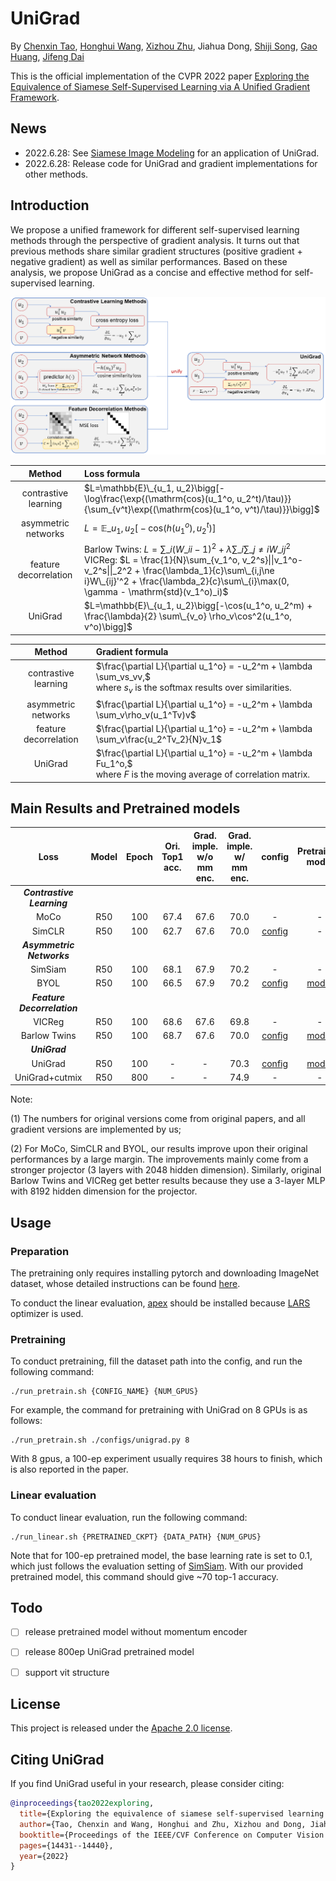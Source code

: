 # UniGrad

By [Chenxin Tao](https://scholar.google.com/citations?user=sXHFIBkAAAAJ&hl=zh-CN),
[Honghui Wang](https://scholar.google.com/citations?user=FzJ1aIsAAAAJ&hl=en),
[Xizhou Zhu](https://scholar.google.com/citations?user=02RXI00AAAAJ),
Jiahua Dong,
[Shiji Song](https://scholar.google.com/citations?user=rw6vWdcAAAAJ&hl=en&oi=ao),
[Gao Huang](http://www.gaohuang.net/),
[Jifeng Dai](https://jifengdai.org/)

This is the official implementation of the CVPR 2022 paper [Exploring the Equivalence of Siamese Self-Supervised Learning via A Unified Gradient Framework](https://arxiv.org/abs/2112.05141).

## News
- 2022.6.28: See [Siamese Image Modeling](https://arxiv.org/pdf/2206.01204.pdf) for an application of UniGrad.
- 2022.6.28: Release code for UniGrad and gradient implementations for other methods.

## Introduction

We propose a unified framework for different self-supervised learning methods through the perspective of gradient analysis. It turns out that previous methods share similar gradient structures (positive gradient + negative gradient) as well as similar performances. Based on these analysis, we propose UniGrad as a concise and effective method for self-supervised learning.

![UniGrad-intro](./figs/comparison.png)

| Method | Loss formula |
|:-----:|:---|
| contrastive learning | $L=\mathbb{E}\_{u_1, u_2}\bigg[-\log\frac{\exp{(\mathrm{cos}(u_1^o, u_2^t)/\tau)}}{\sum_{v^t}\exp{(\mathrm{cos}(u_1^o, v^t)/\tau)}}\bigg]$ |
| asymmetric networks | $L = \mathbb{E}\_{u_1,u_2}\bigg[-\mathrm{cos}(h(u_1^o), u_2^t)\bigg]$ |
| feature decorrelation | Barlow Twins: $L = \sum\_{i}{(W\_{ii}-1)^2+\lambda\sum\_{i}{\sum\_{j\ne{i}}}{W\_{ij}^2}}$ <br> VICReg: $L = \frac{1}{N}\sum_{v_1^o, v_2^s}\|\|v_1^o-v_2^s\|\|_2^2 + \frac{\lambda_1}{c}\sum\_{i,j\ne i}W\_{ij}'^2 + \frac{\lambda_2}{c}\sum\_{i}\max(0, \gamma - \mathrm{std}(v_1^o)_i)$  |
| UniGrad | $L=\mathbb{E}\_{u_1, u_2}\bigg[-\cos(u_1^o, u_2^m) + \frac{\lambda}{2} \sum\_{v_o} \rho_v\cos^2(u_1^o, v^o)\bigg]$ |

| Method | Gradient formula |
|:-----:|:---|
| contrastive learning | $\frac{\partial L}{\partial u_1^o} = -u_2^m + \lambda \sum_vs_vv,$<br> where $s_v$ is the softmax results over similarities. |
| asymmetric networks | $\frac{\partial L}{\partial u_1^o} = -u_2^m + \lambda \sum_v\rho_v(u_1^Tv)v$ |
| feature decorrelation | $\frac{\partial L}{\partial u_1^o} = -u_2^m + \lambda \sum_v\frac{u_2^Tv_2}{N}v_1$ |
| UniGrad | $\frac{\partial L}{\partial u_1^o} = -u_2^m + \lambda Fu_1^o,$<br> where $F$ is the moving average of correlation matrix. |


## Main Results and Pretrained models

| Loss | Model | Epoch | Ori. Top1 acc. | Grad. imple.<br> w/o mm enc. | Grad. imple.<br> w/ mm enc. | config | Pretrained model |
|:-----:|:---:|:---:|:---:|:---:|:---:|:---:|:---:|
|***Contrastive Learning***|
|MoCo | R50 | 100 | 67.4 | 67.6 | 70.0 | - | - |
|SimCLR | R50 | 100 | 62.7 | 67.6 | 70.0 |[config](./configs/simclr_grad_mm.py)| - |
|***Asymmetric Networks***|
|SimSiam | R50 | 100 | 68.1 | 67.9 | 70.2 | - | - |
|BYOL | R50 | 100 | 66.5 | 67.9 | 70.2 |[config](./configs/byol_directpred_grad.py)| [model](https://github.com/fundamentalvision/UniGrad/releases/download/v1.0/byol_grad_pretrained.pth) |
|***Feature Decorrelation***|
|VICReg | R50 | 100 | 68.6 | 67.6 | 69.8 | - | - |
|Barlow Twins | R50 | 100 | 68.7 | 67.6 | 70.0 |[config](./configs/barlow_twins_grad_mm.py)| [model](https://github.com/fundamentalvision/UniGrad/releases/download/v1.0/barlow_twins_grad_mm_pretrained.pth) |
|***UniGrad***|
|UniGrad| R50 | 100 | - | - | 70.3 |[config](./configs/unigrad.py)| [model](https://github.com/fundamentalvision/UniGrad/releases/download/v1.0/unigrad_pretrained.pth) |
|UniGrad+cutmix| R50 | 800 | - | - | 74.9 | - | - |


Note:

(1) The numbers for original versions come from original papers, and all gradient versions are implemented by us;

(2) For MoCo, SimCLR and BYOL, our results improve upon their original performances by a large margin. The improvements mainly come from a stronger projector (3 layers with 2048 hidden dimension). Similarly, original Barlow Twins and VICReg get better results because they use a 3-layer MLP with 8192 hidden dimension for the projector. 

## Usage
### Preparation

The pretraining only requires installing pytorch and downloading ImageNet dataset, whose detailed instructions can be found [here](https://github.com/pytorch/examples/tree/main/imagenet).

To conduct the linear evaluation, [apex](https://github.com/NVIDIA/apex) should be installed because [LARS](https://github.com/NVIDIA/apex/blob/master/apex/parallel/LARC.py) optimizer is used.

### Pretraining

To conduct pretraining, fill the dataset path into the config, and run the following command: 

```
./run_pretrain.sh {CONFIG_NAME} {NUM_GPUS}
```

For example, the command for pretraining with UniGrad on 8 GPUs is as follows:

```
./run_pretrain.sh ./configs/unigrad.py 8
```
With 8 gpus, a 100-ep experiment usually requires 38 hours to finish, which is also reported in the paper. 



### Linear evaluation

To conduct linear evaluation, run the following command: 

```
./run_linear.sh {PRETRAINED_CKPT} {DATA_PATH} {NUM_GPUS}
```
Note that for 100-ep pretrained model, the base learning rate is set to 0.1, which just follows the evaluation setting of [SimSiam](https://github.com/facebookresearch/simsiam). With our provided pretrained model, this command should give ~70 top-1 accuracy.


## Todo
- [ ] release pretrained model without momentum encoder
- [ ] release 800ep UniGrad pretrained model
- [ ] support vit structure




## License

This project is released under the [Apache 2.0 license](./LICENSE).

## Citing UniGrad
If you find UniGrad useful in your research, please consider citing:
```bibtex
@inproceedings{tao2022exploring,
  title={Exploring the equivalence of siamese self-supervised learning via a unified gradient framework},
  author={Tao, Chenxin and Wang, Honghui and Zhu, Xizhou and Dong, Jiahua and Song, Shiji and Huang, Gao and Dai, Jifeng},
  booktitle={Proceedings of the IEEE/CVF Conference on Computer Vision and Pattern Recognition},
  pages={14431--14440},
  year={2022}
}
```
